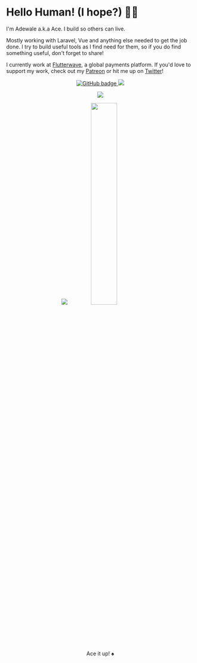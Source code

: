# Hello Human! (I hope?) 👋🏽

I'm Adewale a.k.a Ace. I build so others can live. 

Mostly working with Laravel, Vue and anything else needed to get the job done. I try to build useful tools as I find need for them, so if you do find something useful, don't forget to share!

I currently work at [Flutterwave](https://www.flutterwave.com), a global payments platform. If you'd love to support my work, check out my [Patreon](https://www.patreon.com/acekyd) or hit me up on [Twitter](https://twitter.com/ace_kyd)!

<p align="center">
  <a href="https://github.com/acekyd?tab=followers">
    <img src="https://img.shields.io/github/followers/acekyd?label=Followers&logo=GitHub&style=for-the-badge" alt="GitHub badge" />
  </a>
  <a href="http://twitter.com/acekyd">
    <img src="https://img.shields.io/twitter/follow/ace_kyd?label=Twitter&logo=twitter&style=for-the-badge" />
  </a>
</p>

<p align="center">
  <a href="https://www.codementor.io/@acekyd?refer=badge">
    <img src="https://www.codementor.io/m-badges/acekyd/get-help.svg" />
  </a>
</p>


<p align="center">
  <img src="https://github-readme-stats.vercel.app/api?username=acekyd&show_icons=true&theme=tokyonight&line_height=52&count_private=true" />
  <img width="37.2%" src="https://github-readme-stats.vercel.app/api/top-langs/?username=acekyd&count_private=true&theme=tokyonight&line_height=52">
</p>

<p align="center">Ace it up! ♠ </p>
